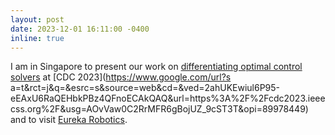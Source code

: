 ```yaml
---
layout: post
date: 2023-12-01 16:11:00 -0400
inline: true
---
```


I am in Singapore to present our work on [differentiating optimal control solvers](https://hal.science/hal-03786820v1/document) at [CDC 2023](https://www.google.com/url?s    a=t&rct=j&q=&esrc=s&source=web&cd=&ved=2ahUKEwiul6P95-eEAxU6RaQEHbkPBz4QFnoECAkQAQ&url=https%3A%2F%2Fcdc2023.ieeecss.org%2F&usg=AOvVaw0C2RrMFR6gBojUZ_9cST3T&opi=89978449) and to visit [Eureka Robotics](https://eurekarobotics.com).

